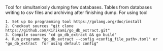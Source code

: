 Tool for simultaniosly dumping few databases. Tables from databases writing to csv files and archiving after finishing dump.
For using tool

	1. Set up Go programming tool https://golang.org/doc/install
	2. Checkout sources "git clone https://github.com/Kirikami/go_db_extract.git"
	3. Compile sources "cd go_db_extract && go build"
	4. Run programm "go_db_extract --config <config_file_path>.toml" or "go_db_extract  for using default config"



